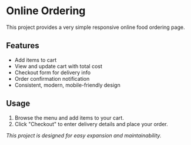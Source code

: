 # Online Ordering

This project provides a very simple responsive online food ordering page.

## Features
- Add items to cart
- View and update cart with total cost
- Checkout form for delivery info
- Order confirmation notification
- Consistent, modern, mobile-friendly design

## Usage
1. Browse the menu and add items to your cart.
2. Click "Checkout" to enter delivery details and place your order.

*This project is designed for easy expansion and maintainability.*
